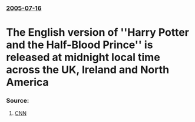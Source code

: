 ### [2005-07-16](/news/2005/07/16/index.md)

#  The English version of ''Harry Potter and the Half-Blood Prince'' is released at midnight local time across the UK, Ireland and North America 




### Source:

1. [CNN](http://www.cnn.com/2005/SHOWBIZ/books/07/15/launching.harry.ap/index.html?section=cnn_latest)
